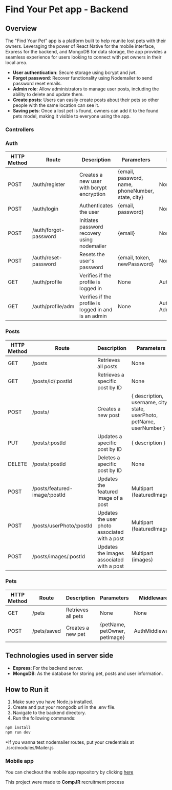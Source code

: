 # Find Your Pet app - Backend

## Overview

The "Find Your Pet" app is a platform built to help reunite lost pets with their owners. Leveraging the power of React Native for the mobile interface, Express for the backend, and MongoDB for data storage, the app provides a seamless experience for users looking to connect with pet owners in their local area.

- **User authentication**: Secure storage using bcrypt and jwt.
- **Forgot password**: Recover functionality using Nodemailer to send password reset emails.
- **Admin role**: Allow administrators to manage user posts, including the ability to delete and update them.
- **Create posts**: Users can easily create posts about their pets so other people with the same location can see it.
- **Saving pets**: Once a lost pet is found, owners can add it to the found pets model, making it visible to everyone using the app.

### Controllers
### Auth
| HTTP Method | Route                        | Description                                          | Parameters                                      | Middleware                    |
|-------------|-----------------------------|------------------------------------------------------|-------------------------------------------------|-------------------------------|
| POST        | /auth/register               | Creates a new user with bcrypt encryption            | {email, password, name, phoneNumber, state, city} | None                          |
| POST        | /auth/login                  | Authenticates the user                               | {email, password}                               | None                          |
| POST        | /auth/forgot-password        | Initiates password recovery using nodemailer        | {email}                                         | None                          |
| POST        | /auth/reset-password         | Resets the user's password                           | {email, token, newPassword}                      | None                          |
| GET         | /auth/profile                | Verifies if the profile is logged in                 | None                                            | AuthMiddleware                |
| GET         | /auth/profile/adm            | Verifies if the profile is logged in and is an admin | None                                            | AuthMiddleware, AdminMiddleware |

### Posts

| HTTP Method | Route                        | Description                                     | Parameters                                                 | Middleware                  |
|-------------|-----------------------------|-----------------------------------------------|------------------------------------------------------------|-----------------------------|
| GET         | /posts                      | Retrieves all posts                            | None                                                       | None                        |
| GET         | /posts/id/:postId           | Retrieves a specific post by ID                | None                                                       | None                        |
| POST        | /posts/                     | Creates a new post                             | { description, username, city, state, userPhoto, petName, userNumber } | AuthMiddleware               |
| PUT         | /posts/:postId              | Updates a specific post by ID                  | { description }                                            | AuthMiddleware, AdminMiddleware              |
| DELETE      | /posts/:postId              | Deletes a specific post by ID                  | None                                                       | AuthMiddleware               |
| POST        | /posts/featured-image/:postId| Updates the featured image of a post           | Multipart (featuredImage)                                  | AuthMiddleware               |
| POST        | /posts/userPhoto/:postId    | Updates the user photo associated with a post | Multipart (featuredImage)                                  | AuthMiddleware               |
| POST        | /posts/images/:postId       | Updates the images associated with a post      | Multipart (images)                                         | AuthMiddleware               |



### Pets
| HTTP Method | Route           | Description            | Parameters            | Middleware      |
|-------------|----------------|------------------------|-----------------------|------------------|
| GET         | /pets           | Retrieves all pets      | None                  | None             |
| POST        | /pets/saved     | Creates a new pet       | {petName, petOwner, petImage} | AuthMiddleware             |


## Technologies used in server side

- **Express**: For the backend server.
- **MongoDB**: As the database for storing pet, posts and user information.

## How to Run it

1. Make sure you have Node.js installed.
2. Create and put your mongodb url in the .env file.
3. Navigate to the backend directory.
4. Run the following commands:

```bash
npm install
npm run dev
```

*If you wanna test nodemailer routes, put your credentials at ./src/modules/Mailer.js

### Mobile app

You can checkout the mobile app repository by clicking [here](https://github.com/fredmaia/FindYourPet_Mobile)

This project were made to **CompJR** recruitment process